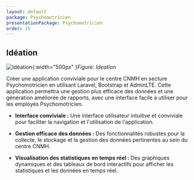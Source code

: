 ```yaml
---
layout: default
package: Psychomotricien
presentationPackage: Psychomotricien
order: 15
---
```



## Idéation

![Idéation](./images/Idéation.png){:width="500px" }*Figure: Ideation*

<!-- note -->
Créer une application conviviale pour le centre CNMH en secture Psychomotricien en utilisant Laravel, Bootstrap et AdminLTE. Cette application permettra une gestion plus efficace des données et une génération améliorée de rapports, avec une interface facile à utiliser pour les employés Psychomotricien.

- **Interface conviviale :** Une interface utilisateur intuitive et conviviale pour faciliter la navigation et l'utilisation de l'application.

- **Gestion efficace des données :** Des fonctionnalités robustes pour la collecte, le stockage et la gestion des données pertinentes au sein du centre CNMH.

- **Visualisation des statistiques en temps réel :** Des graphiques dynamiques et des tableaux de bord interactifs pour afficher les statistiques et les données en temps réel.

<!-- new slide -->






